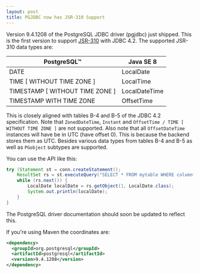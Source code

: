 ```yaml
---
layout: post
title: PGJDBC now has JSR-310 Support
---
```


Version 9.4.1208 of the PostgreSQL JDBC driver (pgjdbc) just shipped. This is the first version to support [JSR-310](https://jcp.org/en/jsr/detail?id=310) with JDBC 4.2. The supported JSR-310 data types are:


| PostgreSQL™                     | Java SE 8     |
| ------------------------------- | ------------- |
| DATE                            | LocalDate     |
| TIME [ WITHOUT TIME ZONE ]      | LocalTime     |
| TIMESTAMP [ WITHOUT TIME ZONE ] | LocalDateTime |
| TIMESTAMP WITH TIME ZONE        | OffsetTime    |


This is closely aligned with tables B-4 and B-5 of the JDBC 4.2 specification. Note that `ZonedDateTime`, `Instant` and `OffsetTime / TIME [ WITHOUT TIME ZONE ]` are not supported. Also note that all `OffsetDateTime` instances will have be in UTC (have offset 0). This is because the backend stores them as UTC.
Besides various data types from tables B-4 and B-5 as well as `PGobject` subtypes are supported.

You can use the API like this:

```java
try (Statement st = conn.createStatement();  
    ResultSet rs = st.executeQuery("SELECT * FROM mytable WHERE columnfoo = 500")) {
    while (rs.next()) {
        LocalDate localDate = rs.getObject(1, LocalDate.class);
        System.out.println(localDate);
    }
}
```

The PostgreSQL driver documentation should soon be updated to reflect this.

If you're using Maven the coordinates are:

```xml
<dependency>
  <groupId>org.postgresql</groupId>
  <artifactId>postgresql</artifactId>
  <version>9.4.1208</version>
</dependency>
```

